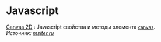 # Javascript

[Canvas 2D](canvas/index.md)
: Javascript свойства и методы элемента [`canvas`](/html/canvas/).<br />_Источник: [msiter.ru](https://msiter.ru/references/canvas-reference)_
